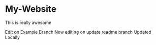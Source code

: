 # My-Website
This is really awesome

Edit on Example Branch
Now editing on update readme branch
Updated Locally
